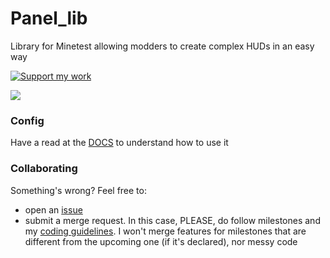 # Panel_lib

Library for Minetest allowing modders to create complex HUDs in an easy way  
  
<a href="https://liberapay.com/Zughy/"><img src="https://i.imgur.com/4B2PxjP.png" alt="Support my work"/></a>  

<img src="https://i.imgur.com/F3bCmLJ.png"/>  

### Config
Have a read at the [DOCS](https://gitlab.com/zughy-friends-minetest/scoreboard_lib/-/blob/master/DOCS.md) to understand how to use it


### Collaborating
Something's wrong? Feel free to:
* open an [issue](https://gitlab.com/zughy-friends-minetest/panel_lib/-/issues)
* submit a merge request. In this case, PLEASE, do follow milestones and my [coding guidelines](https://cryptpad.fr/pad/#/2/pad/view/-l75iHl3x54py20u2Y5OSAX4iruQBdeQXcO7PGTtGew/embed/). I won't merge features for milestones that are different from the upcoming one (if it's declared), nor messy code
